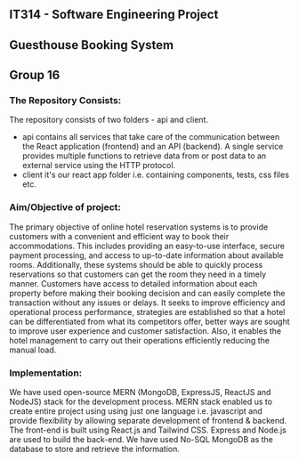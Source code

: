 ## IT314 - Software Engineering Project
## Guesthouse Booking System
## Group 16

### The Repository Consists:<br>
The repository consists of two folders - api and client.
<ul><li>api contains all services that take care of the communication between the React application (frontend) and an API (backend). A single service provides multiple functions to retrieve data from or post data to an external service using the HTTP protocol.

<li>client it's our react app folder i.e. containing components, tests, css files etc.
</ul>

### Aim/Objective of project:<br>
The primary objective of online hotel reservation systems is to provide customers with a convenient and efficient way to book their accommodations. This includes providing an easy-to-use interface, secure payment processing, and access to up-to-date information about available rooms. Additionally, these systems should be able to quickly process reservations so that customers can get the room they need in a timely manner. Customers have access to detailed information about each property before making their booking decision and can easily complete the transaction without any issues or delays. It seeks to improve efficiency and operational process performance, strategies are established so that a hotel can be differentiated from what its competitors offer, better ways are sought to improve user experience and customer satisfaction. Also, it enables the hotel management to carry out their operations efficiently reducing the manual load.

### Implementation:<br>
We have used open-source MERN (MongoDB, ExpressJS, ReactJS and NodeJS) stack for the development process. MERN stack enabled us to create entire project using using just one language i.e. javascript and provide flexibility by allowing separate development of frontend & backend. The front-end is built using React.js and Tailwind CSS. Express and Node.js are used to build the back-end. We have used No-SQL MongoDB as the database to store and retrieve the information.
